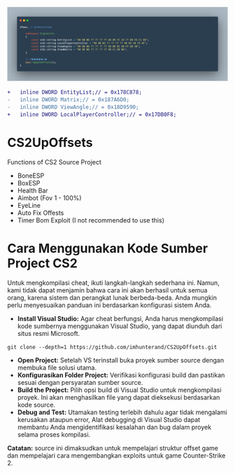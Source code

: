 <p align="left">
<img src="pocoffsets.png" width="700" alt="Banner Apache Path Traversal" />
</a>

```diff
+	inline DWORD EntityList;// = 0x178C878;
-	inline DWORD Matrix;// = 0x187A6D0;
-	inline DWORD ViewAngle;// = 0x18D9590;
+	inline DWORD LocalPlayerController;// = 0x17DB0F8;
```

# CS2UpOffsets
Functions of CS2 Source Project
 - BoneESP
 - BoxESP
 - Health Bar
 - Aimbot (Fov 1 - 100%)
 - EyeLine
 - Auto Fix Offests
 - Timer Bom Exploit (I not recommended to use this)


# Cara Menggunakan Kode Sumber Project CS2
Untuk mengkompilasi cheat, ikuti langkah-langkah sederhana ini. Namun, kami tidak dapat menjamin bahwa cara ini akan berhasil untuk semua orang, karena sistem dan perangkat lunak berbeda-beda. Anda mungkin perlu menyesuaikan panduan ini berdasarkan konfigurasi sistem Anda.
 - **Install Visual Studio:** Agar cheat berfungsi, Anda harus mengkompilasi kode sumbernya menggunakan Visual Studio, yang dapat diunduh dari situs resmi Microsoft.
```
git clone --depth=1 https://github.com/imhunterand/CS2UpOffsets.git
```
   
 - **Open Project:** Setelah VS terinstall buka proyek sumber source dengan membuka file solusi utama.
 - **Konfigurasikan Folder Project:** Verifikasi konfigurasi build dan pastikan sesuai dengan persyaratan sumber source.
 - **Build the Project:** Pilih opsi build di Visual Studio untuk mengkompilasi proyek. Ini akan menghasilkan file yang dapat dieksekusi berdasarkan kode source.
 - **Debug and Test:** Utamakan testing terlebih dahulu agar tidak mengalami kerusakan ataupun error, Alat debugging di Visual Studio dapat membantu Anda mengidentifikasi kesalahan dan bug dalam proyek selama proses kompilasi.

**Catatan:** source ini dimaksudkan untuk mempelajari struktur offset game dan mempelajari cara mengembangkan exploits untuk game Counter-Strike 2.
